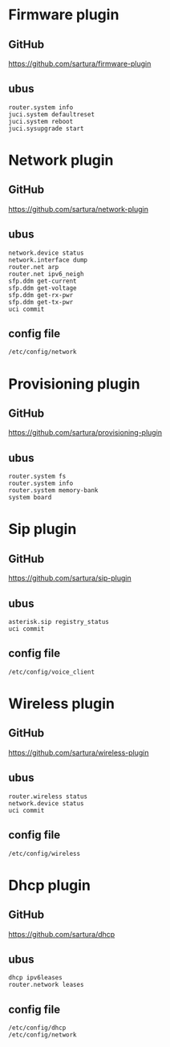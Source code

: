 # Firmware plugin

## GitHub
https://github.com/sartura/firmware-plugin

## ubus
```
router.system info
juci.system defaultreset
juci.system reboot
juci.sysupgrade start
```

# Network plugin

## GitHub
https://github.com/sartura/network-plugin

## ubus
```
network.device status
network.interface dump
router.net arp
router.net ipv6_neigh
sfp.ddm get-current
sfp.ddm get-voltage
sfp.ddm get-rx-pwr
sfp.ddm get-tx-pwr
uci commit
```

## config file
```
/etc/config/network
```

# Provisioning plugin

## GitHub
https://github.com/sartura/provisioning-plugin

## ubus
```
router.system fs
router.system info
router.system memory-bank
system board
```

# Sip plugin

## GitHub
https://github.com/sartura/sip-plugin

## ubus
```
asterisk.sip registry_status
uci commit
```

## config file
```
/etc/config/voice_client
```

# Wireless plugin

## GitHub
https://github.com/sartura/wireless-plugin

## ubus
```
router.wireless status
network.device status
uci commit
```

## config file
```
/etc/config/wireless
```

# Dhcp plugin

## GitHub
https://github.com/sartura/dhcp

## ubus
```
dhcp ipv6leases
router.network leases
```

## config file
```
/etc/config/dhcp
/etc/config/network
```
